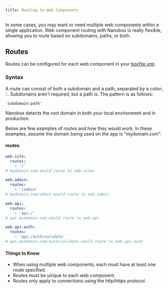 ```yaml
---
title: Routing to Web Components
---
```


In some cases, you may want or need multiple web components within a single application. Web component routing with Nanobox is really flexible, allowing you to route based on subdomains, paths, or both.

## Routes
Routes can be configured for each web component in your [boxfile.yml](/app-config/boxfile/).

### Syntax
A route can consist of both a subdomain and a path, separated by a colon, `:`. Subdomains aren't required, but a path is. The pattern is as follows:

`'subdomain:path'`

Nanobox detects the root domain in both your local environment and in production.

Below are few examples of routes and how they would work. In these examples, assume the domain being used on the app is "mydomain.com".

#### routes
```yaml
web.site:
  routes:
    - '/'
# mydomain.com would route to web.sites

web.admin:
  routes:
    - '/admin'
# mydomain.com/admin would route to web.admin

web.api:
  routes:
    - 'api:/'
# api.mydomain.com would route to web.api

web.api-auth:
  routes:
    - 'api:/auth/validate'
# api.mydomain.com/auth/validate would route to web.api-auth
```

#### Things to Know
- When using multiple web components, each must have at least one route specified.
- Routes must be unique to each web component.
- Routes only apply to connections using the http/https protocol.
